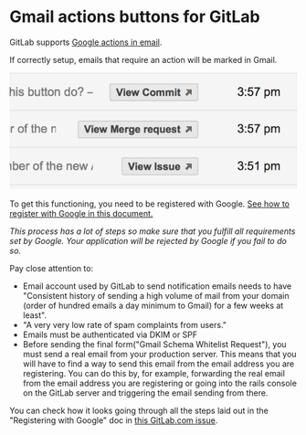 # Gmail actions buttons for GitLab

GitLab supports [Google actions in email](https://developers.google.com/gmail/markup/actions/actions-overview).

If correctly setup, emails that require an action will be marked in Gmail.

![gmail_actions_button.png](img/gmail_action_buttons_for_gitlab.png)

To get this functioning, you need to be registered with Google.
[See how to register with Google in this document.](https://developers.google.com/gmail/markup/registering-with-google)

*This process has a lot of steps so make sure that you fulfill all requirements set by Google.*
*Your application will be rejected by Google if you fail to do so.*

Pay close attention to:

* Email account used by GitLab to send notification emails needs to have "Consistent history of sending a high volume of mail from your domain (order of hundred emails a day minimum to Gmail) for a few weeks at least".
* "A very very low rate of spam complaints from users."
* Emails must be authenticated via DKIM or SPF
* Before sending the final form("Gmail Schema Whitelist Request"), you must send a real email from your production server. This means that you will have to find a way to send this email from the email address you are registering. You can do this by, for example, forwarding the real email from the email address you are registering or going into the rails console on the GitLab server and triggering the email sending from there.

You can check how it looks going through all the steps laid out in the "Registering with Google" doc in [this GitLab.com issue](https://gitlab.com/gitlab-org/gitlab-ce/issues/1517).
